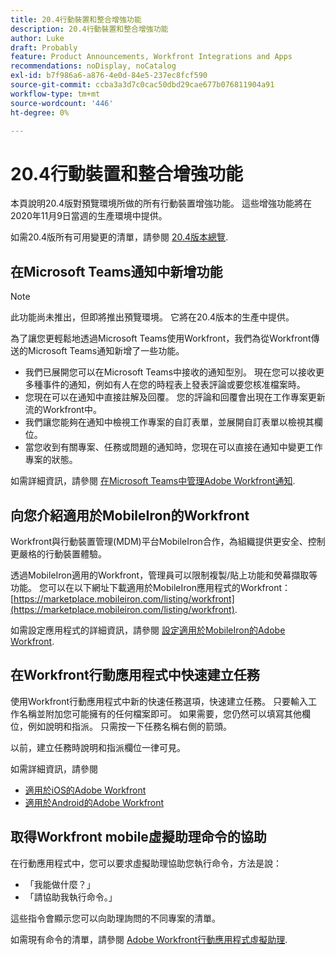 ```yaml
---
title: 20.4行動裝置和整合增強功能
description: 20.4行動裝置和整合增強功能
author: Luke
draft: Probably
feature: Product Announcements, Workfront Integrations and Apps
recommendations: noDisplay, noCatalog
exl-id: b7f986a6-a876-4e0d-84e5-237ec8fcf590
source-git-commit: ccba3a3d7c0cac50dbd29cae677b076811904a91
workflow-type: tm+mt
source-wordcount: '446'
ht-degree: 0%

---
```


# 20.4行動裝置和整合增強功能

本頁說明20.4版對預覽環境所做的所有行動裝置增強功能。 這些增強功能將在2020年11月9日當週的生產環境中提供。

如需20.4版所有可用變更的清單，請參閱 [20.4版本總覽](../../../product-announcements/product-releases/20.4-release-activity/20-4-release-overview.md).

## 在Microsoft Teams通知中新增功能

>[!NOTE]
>
>此功能尚未推出，但即將推出預覽環境。 它將在20.4版本的生產中提供。

為了讓您更輕鬆地透過Microsoft Teams使用Workfront，我們為從Workfront傳送的Microsoft Teams通知新增了一些功能。

* 我們已展開您可以在Microsoft Teams中接收的通知型別。 現在您可以接收更多種事件的通知，例如有人在您的時程表上發表評論或要您核准檔案時。
* 您現在可以在通知中直接註解及回覆。 您的評論和回覆會出現在工作專案更新流的Workfront中。
* 我們讓您能夠在通知中檢視工作專案的自訂表單，並展開自訂表單以檢視其欄位。
* 當您收到有關專案、任務或問題的通知時，您現在可以直接在通知中變更工作專案的狀態。

如需詳細資訊，請參閱 [在Microsoft Teams中管理Adobe Workfront通知](../../../workfront-integrations-and-apps/using-workfront-with-microsoft-teams/manage-wf-notifications-approval-requests-ms-teams.md).

## 向您介紹適用於MobileIron的Workfront

Workfront與行動裝置管理(MDM)平台MobileIron合作，為組織提供更安全、控制更嚴格的行動裝置體驗。

透過MobileIron適用的Workfront，管理員可以限制複製/貼上功能和熒幕擷取等功能。 您可以在以下網址下載適用於MobileIron應用程式的Workfront： [https://marketplace.mobileiron.com/listing/workfront](https://marketplace.mobileiron.com/listing/workfront).

如需設定應用程式的詳細資訊，請參閱 [設定適用於MobileIron的Adobe Workfront](../../../workfront-basics/mobile-apps/using-the-workfront-mobile-app/wf-mobileiron-configs.md).

## 在Workfront行動應用程式中快速建立任務

使用Workfront行動應用程式中新的快速任務選項，快速建立任務。 只要輸入工作名稱並附加您可能擁有的任何檔案即可。 如果需要，您仍然可以填寫其他欄位，例如說明和指派。 只需按一下任務名稱右側的箭頭。

以前，建立任務時說明和指派欄位一律可見。

如需詳細資訊，請參閱

* [適用於iOS的Adobe Workfront](../../../workfront-basics/mobile-apps/using-the-workfront-mobile-app/workfront-for-ios.md)
* [適用於Android的Adobe Workfront](../../../workfront-basics/mobile-apps/using-the-workfront-mobile-app/workfront-for-android.md)

## 取得Workfront mobile虛擬助理命令的協助

在行動應用程式中，您可以要求虛擬助理協助您執行命令，方法是說：

* 「我能做什麼？」
* 「請協助我執行命令。」

這些指令會顯示您可以向助理詢問的不同專案的清單。

如需現有命令的清單，請參閱 [Adobe Workfront行動應用程式虛擬助理](../../../workfront-basics/mobile-apps/using-the-workfront-mobile-app/wf-mobile-virtual-assistant.md).
